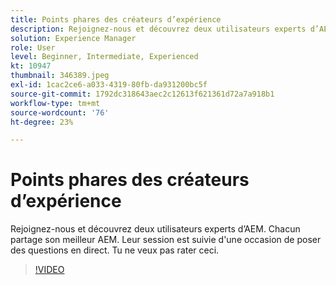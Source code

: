 ```yaml
---
title: Points phares des créateurs d’expérience
description: Rejoignez-nous et découvrez deux utilisateurs experts d’AEM.  Chacun partage son meilleur AEM. Leur session est suivie d'une occasion de poser des questions en direct.  Tu ne veux pas rater ceci.
solution: Experience Manager
role: User
level: Beginner, Intermediate, Experienced
kt: 10947
thumbnail: 346389.jpeg
exl-id: 1cac2ce6-a033-4319-80fb-da931200bc5f
source-git-commit: 1792dc318643aec2c12613f621361d72a7a918b1
workflow-type: tm+mt
source-wordcount: '76'
ht-degree: 23%

---
```


# Points phares des créateurs d’expérience

Rejoignez-nous et découvrez deux utilisateurs experts d’AEM.  Chacun partage son meilleur AEM. Leur session est suivie d&#39;une occasion de poser des questions en direct.  Tu ne veux pas rater ceci.

>[!VIDEO](https://video.tv.adobe.com/v/346389/?quality=12&learn=on)
